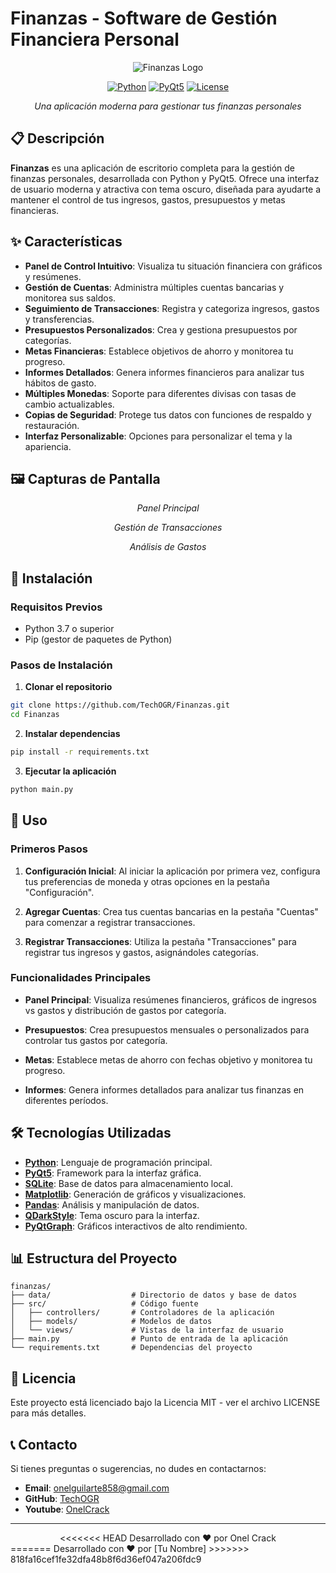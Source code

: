 # Finanzas - Software de Gestión Financiera Personal

<div align="center">

![Finanzas Logo](https://img.shields.io/badge/Finanzas-Gestión%20Financiera-0d47a1?style=for-the-badge)

[![Python](https://img.shields.io/badge/Python-3.7+-blue.svg)](https://www.python.org/)
[![PyQt5](https://img.shields.io/badge/PyQt5-5.15.0+-green.svg)](https://pypi.org/project/PyQt5/)
[![License](https://img.shields.io/badge/License-MIT-yellow.svg)](https://opensource.org/licenses/MIT)

*Una aplicación moderna para gestionar tus finanzas personales*

</div>

## 📋 Descripción

**Finanzas** es una aplicación de escritorio completa para la gestión de finanzas personales, desarrollada con Python y PyQt5. Ofrece una interfaz de usuario moderna y atractiva con tema oscuro, diseñada para ayudarte a mantener el control de tus ingresos, gastos, presupuestos y metas financieras.

## ✨ Características

- **Panel de Control Intuitivo**: Visualiza tu situación financiera con gráficos y resúmenes.
- **Gestión de Cuentas**: Administra múltiples cuentas bancarias y monitorea sus saldos.
- **Seguimiento de Transacciones**: Registra y categoriza ingresos, gastos y transferencias.
- **Presupuestos Personalizados**: Crea y gestiona presupuestos por categorías.
- **Metas Financieras**: Establece objetivos de ahorro y monitorea tu progreso.
- **Informes Detallados**: Genera informes financieros para analizar tus hábitos de gasto.
- **Múltiples Monedas**: Soporte para diferentes divisas con tasas de cambio actualizables.
- **Copias de Seguridad**: Protege tus datos con funciones de respaldo y restauración.
- **Interfaz Personalizable**: Opciones para personalizar el tema y la apariencia.

## 🖼️ Capturas de Pantalla

<div align="center">

<!-- Aquí irían las capturas de pantalla de la aplicación -->

*Panel Principal*

*Gestión de Transacciones*

*Análisis de Gastos*

</div>

## 🚀 Instalación

### Requisitos Previos

- Python 3.7 o superior
- Pip (gestor de paquetes de Python)

### Pasos de Instalación

1. **Clonar el repositorio**

```bash
git clone https://github.com/TechOGR/Finanzas.git
cd Finanzas
```

2. **Instalar dependencias**

```bash
pip install -r requirements.txt
```

3. **Ejecutar la aplicación**

```bash
python main.py
```

## 🔧 Uso

### Primeros Pasos

1. **Configuración Inicial**: Al iniciar la aplicación por primera vez, configura tus preferencias de moneda y otras opciones en la pestaña "Configuración".

2. **Agregar Cuentas**: Crea tus cuentas bancarias en la pestaña "Cuentas" para comenzar a registrar transacciones.

3. **Registrar Transacciones**: Utiliza la pestaña "Transacciones" para registrar tus ingresos y gastos, asignándoles categorías.

### Funcionalidades Principales

- **Panel Principal**: Visualiza resúmenes financieros, gráficos de ingresos vs gastos y distribución de gastos por categoría.

- **Presupuestos**: Crea presupuestos mensuales o personalizados para controlar tus gastos por categoría.

- **Metas**: Establece metas de ahorro con fechas objetivo y monitorea tu progreso.

- **Informes**: Genera informes detallados para analizar tus finanzas en diferentes períodos.

## 🛠️ Tecnologías Utilizadas

- **[Python](https://www.python.org/)**: Lenguaje de programación principal.
- **[PyQt5](https://pypi.org/project/PyQt5/)**: Framework para la interfaz gráfica.
- **[SQLite](https://www.sqlite.org/)**: Base de datos para almacenamiento local.
- **[Matplotlib](https://matplotlib.org/)**: Generación de gráficos y visualizaciones.
- **[Pandas](https://pandas.pydata.org/)**: Análisis y manipulación de datos.
- **[QDarkStyle](https://github.com/ColinDuquesnoy/QDarkStyleSheet)**: Tema oscuro para la interfaz.
- **[PyQtGraph](http://www.pyqtgraph.org/)**: Gráficos interactivos de alto rendimiento.

## 📊 Estructura del Proyecto

```
finanzas/
├── data/                  # Directorio de datos y base de datos
├── src/                   # Código fuente
│   ├── controllers/       # Controladores de la aplicación
│   ├── models/            # Modelos de datos
│   └── views/             # Vistas de la interfaz de usuario
├── main.py                # Punto de entrada de la aplicación
└── requirements.txt       # Dependencias del proyecto
```

## 📄 Licencia

Este proyecto está licenciado bajo la Licencia MIT - ver el archivo LICENSE para más detalles.

## 📞 Contacto

Si tienes preguntas o sugerencias, no dudes en contactarnos:

- **Email**: [onelguilarte858@gmail.com](mailto:onelguilarte858@gmail.com)
- **GitHub**: [TechOGR](https://github.com/TechOGR)
- **Youtube**: [OnelCrack](https://www.youtube.com/@OnelCrack)

---

<div align="center">
<<<<<<< HEAD
Desarrollado con ❤️ por Onel Crack
</div>
=======
Desarrollado con ❤️ por [Tu Nombre]
</div>
>>>>>>> 818fa16cef1fe32dfa48b8f6d36ef047a206fdc9
